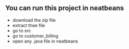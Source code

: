 ## You can run this project in neatbeans
- download the zip file 
- extract thee file
- go to src
- go to customer_billing
- open any .java file in neatbeans 
